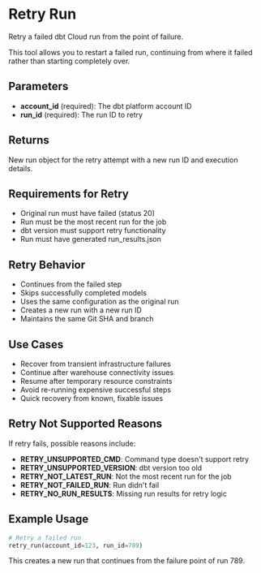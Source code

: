 # Retry Run

Retry a failed dbt Cloud run from the point of failure.

This tool allows you to restart a failed run, continuing from where it failed rather than starting completely over.

## Parameters

- **account_id** (required): The dbt platform account ID
- **run_id** (required): The run ID to retry

## Returns

New run object for the retry attempt with a new run ID and execution details.

## Requirements for Retry

- Original run must have failed (status 20)
- Run must be the most recent run for the job
- dbt version must support retry functionality
- Run must have generated run_results.json

## Retry Behavior

- Continues from the failed step
- Skips successfully completed models
- Uses the same configuration as the original run
- Creates a new run with a new run ID
- Maintains the same Git SHA and branch

## Use Cases

- Recover from transient infrastructure failures
- Continue after warehouse connectivity issues
- Resume after temporary resource constraints
- Avoid re-running expensive successful steps
- Quick recovery from known, fixable issues

## Retry Not Supported Reasons

If retry fails, possible reasons include:
- **RETRY_UNSUPPORTED_CMD**: Command type doesn't support retry
- **RETRY_UNSUPPORTED_VERSION**: dbt version too old
- **RETRY_NOT_LATEST_RUN**: Not the most recent run for the job
- **RETRY_NOT_FAILED_RUN**: Run didn't fail
- **RETRY_NO_RUN_RESULTS**: Missing run results for retry logic

## Example Usage

```python
# Retry a failed run
retry_run(account_id=123, run_id=789)
```

This creates a new run that continues from the failure point of run 789.
